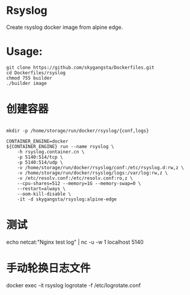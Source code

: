 # Rsyslog

Create rsyslog docker image from alpine edge.

# Usage:
```shell
git clone https://github.com/skygangsta/Dockerfiles.git
cd Dockerfiles/rsyslog
chmod 755 builder
./builder image
```

# 创建容器
```shell

mkdir -p /home/storage/run/docker/rsyslog/{conf,logs}

CONTAINER_ENGINE=docker
${CONTAINER_ENGINE} run --name rsyslog \
    -h rsyslog.container.cn \
    -p 5140:514/tcp \
    -p 5140:514/udp \
    -v /home/storage/run/docker/rsyslog/conf:/etc/rsyslog.d:rw,z \
    -v /home/storage/run/docker/rsyslog/logs:/var/log:rw,z \
    -v /etc/resolv.conf:/etc/resolv.conf:ro,z \
    --cpu-shares=512 --memory=1G --memory-swap=0 \
    --restart=always \
    --oom-kill-disable \
    -it -d skygangsta/rsyslog:alpine-edge

```
# 测试 
echo netcat:"Nginx test log" | nc -u -w 1 localhost 5140

# 手动轮换日志文件
docker exec -it rsyslog logrotate -f /etc/logrotate.conf
